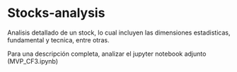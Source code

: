 # Stocks-analysis

Analisis detallado de un stock, lo cual incluyen las dimensiones estadisticas, fundamental y tecnica, entre otras.

Para una descripción completa, analizar el jupyter notebook adjunto (MVP_CF3.ipynb)
